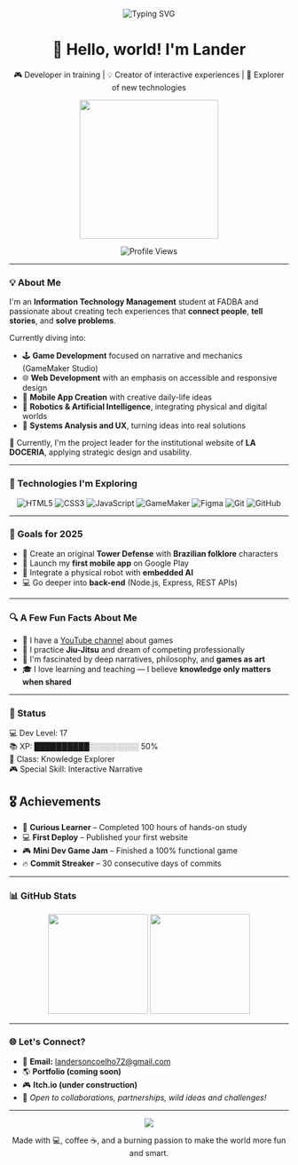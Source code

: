 <!-- SVG Typing Animation on Top -->
<p align="center">
  <img src="https://readme-typing-svg.demolab.com?font=Fira+Code&size=28&pause=1000&center=true&vCenter=true&width=435&lines=Hi%2C+I'm+Landerson+Coelho+Arag%C3%A3o!;Always+evolving+developer...;Creator+of+games+and+interactive+experiences." alt="Typing SVG" />
</p>

<h1 align="center">👋 Hello, world! I'm <strong>Lander</strong></h1>

<p align="center">
🎮 Developer in training | 💡 Creator of interactive experiences | 🔭 Explorer of new technologies
</p>

<p align="center">
  <img src="https://media.giphy.com/media/3o7TKtnuHOHHUjR38Y/giphy.gif" width="250"/>
</p>

<p align="center">
  <!-- Profile views badge -->
  <img src="https://komarev.com/ghpvc/?username=Sonderlan-creator&label=Profile+Views&color=0e75b6&style=flat" alt="Profile Views" />
</p>

---

### 💡 About Me

I'm an **Information Technology Management** student at FADBA and passionate about creating tech experiences that **connect people**, **tell stories**, and **solve problems**.  

Currently diving into:

- 🕹 **Game Development** focused on narrative and mechanics (GameMaker Studio)
- 🌐 **Web Development** with an emphasis on accessible and responsive design
- 📱 **Mobile App Creation** with creative daily-life ideas
- 🤖 **Robotics & Artificial Intelligence**, integrating physical and digital worlds
- 📑 **Systems Analysis and UX**, turning ideas into real solutions

💼 Currently, I'm the project leader for the institutional website of **LA DOCERIA**, applying strategic design and usability.

---

### 🚀 Technologies I'm Exploring

<div align="center">

![HTML5](https://img.shields.io/badge/HTML5-E34F26?style=for-the-badge&logo=html5&logoColor=fff)
![CSS3](https://img.shields.io/badge/CSS3-1572B6?style=for-the-badge&logo=css3&logoColor=fff)
![JavaScript](https://img.shields.io/badge/JavaScript-F7DF1E?style=for-the-badge&logo=javascript&logoColor=000)
![GameMaker](https://img.shields.io/badge/GameMaker-000000?style=for-the-badge&logo=gamemaker&logoColor=fff)
![Figma](https://img.shields.io/badge/Figma-F24E1E?style=for-the-badge&logo=figma&logoColor=fff)
![Git](https://img.shields.io/badge/Git-F05032?style=for-the-badge&logo=git&logoColor=fff)
![GitHub](https://img.shields.io/badge/GitHub-181717?style=for-the-badge&logo=github&logoColor=fff)

</div>

---

### 🎯 Goals for 2025

- 🚀 Create an original **Tower Defense** with **Brazilian folklore** characters
- 📲 Launch my **first mobile app** on Google Play
- 🤖 Integrate a physical robot with **embedded AI**
- 💻 Go deeper into **back-end** (Node.js, Express, REST APIs)

---

### 🔍 A Few Fun Facts About Me

- 🎤 I have a [YouTube channel](https://www.youtube.com/@Lander_ZZ) about games 
- 🥋 I practice **Jiu-Jitsu** and dream of competing professionally
- 🧠 I'm fascinated by deep narratives, philosophy, and **games as art**
- 🎓 I love learning and teaching — I believe **knowledge only matters when shared**

---

### 🧙 Status
💻 Dev Level: 17  
📚 XP: ██████████░░░░░░░░░ 50%  
🧠 Class: Knowledge Explorer  
🎮 Special Skill: Interactive Narrative

<div class="achievements">
  <h2>🎖️ Achievements</h2>
  <ul>
    <li>🧠 <strong>Curious Learner</strong> – Completed 100 hours of hands-on study</li>
    <li>💻 <strong>First Deploy</strong> – Published your first website</li>
    <li>🎮 <strong>Mini Dev Game Jam</strong> – Finished a 100% functional game</li>
    <li>🔥 <strong>Commit Streaker</strong> – 30 consecutive days of commits</li>
  </ul>
</div>

---

### 📊 GitHub Stats

<div align="center">

<img height="180em" src="https://github-readme-stats.vercel.app/api?username=Sonderlan-creator&show_icons=true&theme=radical&count_private=true&hide_border=true" />
<img height="180em" src="https://github-readme-stats.vercel.app/api/top-langs/?username=Sonderlan-creator&layout=compact&theme=radical&hide_border=true" />

</div>

---

### 🌐 Let's Connect?

- 📧 **Email:** [landersoncoelho72@gmail.com](mailto:landersoncoelho72@gmail.com)  
- 🌎 **Portfolio (coming soon)**  
- 🎮 **Itch.io (under construction)**  
- 🤝 *Open to collaborations, partnerships, wild ideas and challenges!*

---

<p align="center">
<img src="https://readme-typing-svg.demolab.com/?lines=Turning+ideas+into+reality...;Technology+with+purpose.;Games+that+connect.;Ever-evolving+developer.&center=true&width=440&height=45" />
</p>

<p align="center">
Made with 💻, coffee ☕, and a burning passion to make the world more fun and smart.
</p>
